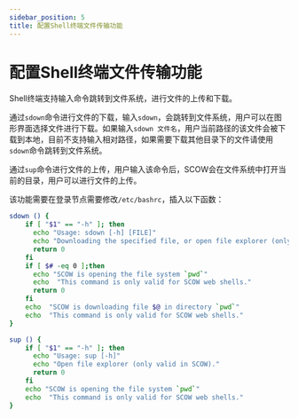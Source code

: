 ```yaml
---
sidebar_position: 5
title: 配置Shell终端文件传输功能
---
```


# 配置Shell终端文件传输功能

Shell终端支持输入命令跳转到文件系统，进行文件的上传和下载。

通过`sdown`命令进行文件的下载，输入`sdown`，会跳转到文件系统，用户可以在图形界面选择文件进行下载。如果输入`sdown 文件名`，用户当前路径的该文件会被下载到本地，目前不支持输入相对路径，如果需要下载其他目录下的文件请使用`sdown`命令跳转到文件系统。

通过`sup`命令进行文件的上传，用户输入该命令后，SCOW会在文件系统中打开当前的目录，用户可以进行文件的上传。

该功能需要在登录节点需要修改`/etc/bashrc`，插入以下函数：

```bash
sdown () {
    if [ "$1" == "-h" ]; then
      echo "Usage: sdown [-h] [FILE]"
      echo "Downloading the specified file, or open file explorer (only valid in SCOW)."
      return 0
    fi
    if [ $# -eq 0 ];then
      echo "SCOW is opening the file system `pwd`"
      echo  "This command is only valid for SCOW web shells."
      return 0
    fi
    echo  "SCOW is downloading file $@ in directory `pwd`"
    echo  "This command is only valid for SCOW web shells."
}

sup () {
    if [ "$1" == "-h" ]; then
      echo "Usage: sup [-h]"
      echo "Open file explorer (only valid in SCOW)."
      return 0
    fi
    echo "SCOW is opening the file system `pwd`"
    echo  "This command is only valid for SCOW web shells."
}
```
